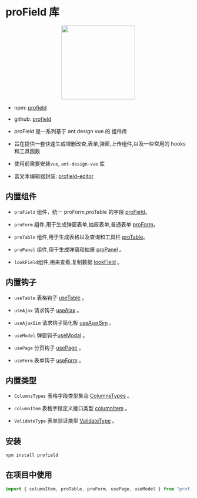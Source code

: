# proField 库

<img src="https://article.biliimg.com/bfs/article/b2fca8e0d573c6c4b23f8dbefc656b3bb845a6f8.png" width="200" style="display: block;margin: 0 auto;">

- npm: [profield](https://www.npmjs.com/package/profield)

- github: [profield](https://github.com/ylw1997/profield)

- proField 是一系列基于 ant design vue 的 组件库

- 旨在提供一套快速生成增删改查,表单,弹窗,上传组件,以及一些常用的 hooks 和工具函数

- 使用前需要安装`vue`, `ant-design-vue` 库

- 富文本编辑器封装: [profield-editor](https://www.npmjs.com/package/profield-editor)

## 内置组件

- `proField` 组件，统一 proForm,proTable 的字段 [proField](./proField.md)。

- `proForm` 组件,用于生成弹窗表单,抽屉表单,普通表单 [proForm](./proForm.md)。

- `proTable` 组件,用于生成表格以及查询和工具栏 [proTable](./proTable.md)。

- `proPanel` 组件,用于生成弹窗和抽屉 [proPanel](./proPanel.md) 。

- `lookField`组件,用来查看,复制数据 [lookField](./lookField.md) 。

## 内置钩子

- `useTable` 表格钩子 [useTable](./useTable.md) 。

- `useAjax` 请求钩子 [useAjax](./useAjax.md) 。

- `useAjaxSim` 请求钩子简化板 [useAjaxSim](./useAjax.md#useajaxsim-hook) 。

- `useModel` 弹窗钩子[useModal](./useModel.md) 。

- `usePage` 分页钩子 [usePage](./usePage.md) 。

- `useForm` 表单钩子 [useForm](./useForm.md) 。

## 内置类型

- `ColumnsTypes` 表格字段类型集合 [ColumnsTypes](./types.md#columnstypes) 。

- `columnItem` 表格字段定义接口类型 [columnItem](./types.md#columnitem) 。

- `ValidateType` 表单验证类型 [ValidateType](./types.md#validatetype) 。

## 安装

```bash
npm install profield
```

## 在项目中使用

```js
import { columnItem, proTable, proForm, usePage, useModel } from "profield";
```
